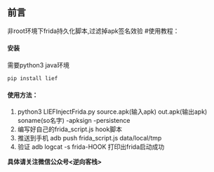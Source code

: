 ## 前言
非root环境下frida持久化脚本,过滤掉apk签名效验
#使用教程：
#### 安装
需要python3  java环境

`pip install lief`

#### 使用方法：
1. python3  LIEFInjectFrida.py source.apk(输入apk) out.apk(输出apk) soname(so名字) -apksign -persistence
2. 编写好自己的frida_script.js hook脚本
3. 推送到手机 adb push frida_script.js  data/local/tmp 
4. 验证 adb logcat -s frida-HOOK 打印出frida启动成功

**具体请关注微信公众号<逆向客栈>**
